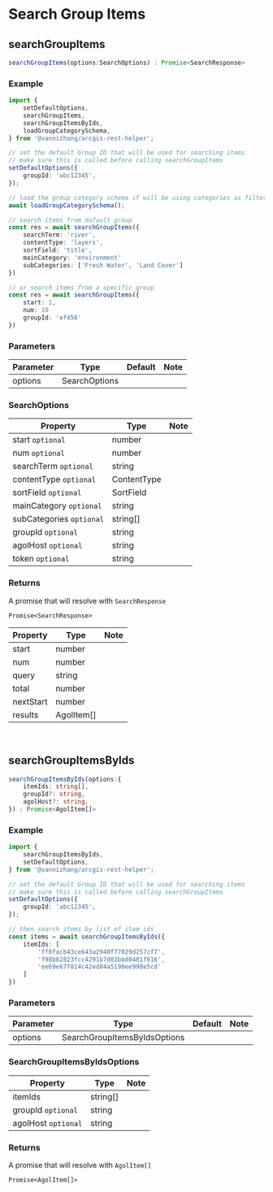 # Search Group Items

## searchGroupItems 

```ts
searchGroupItems(options:SearchOptions) : Promise<SearchResponse>
```

### Example

```ts
import {
    setDefaultOptions,
    searchGroupItems,
    searchGroupItemsByIds,
    loadGroupCategorySchema,
} from '@vannizhang/arcgis-rest-helper';

// set the default Group ID that will be used for searching items
// make sure this is called before calling searchGroupItems
setDefaultOptions({
    groupId: 'abc12345',
});

// load the group category schema if will be using categories as filters
await loadGroupCategorySchema();

// search items from dafault group 
const res = await searchGroupItems({
    searchTerm: 'river',
    contentType: 'layers',
    sortField: 'title',
    mainCategory: 'environment'
    subCategories: ['Fresh Water', 'Land Cover']
})

// or search items from a specific group
const res = await searchGroupItems({
    start: 1,
    num: 10
    groupId: 'ef456'
})
```

### Parameters
| Parameter   | Type        | Default     | Note        |
| ----------- | ----------- | ----------- | ----------- |
| options     | SearchOptions        |         |         |

### SearchOptions

| Property      | Type          | Note        |
| -----------   | -----------   | ----------- |
| start `optional`        | number        |             |
| num `optional`          | number        |             |
| searchTerm `optional`   | string        |             |
| contentType `optional`  | ContentType   |             |
| sortField `optional`    | SortField     |             |
| mainCategory `optional` | string        |             |
| subCategories `optional`| string[]      |             |
| groupId `optional` | string        |             |
| agolHost `optional`| string        |             |
| token `optional`   | string        |             |

### Returns

A promise that will resolve with `SearchResponse` 

```
Promise<SearchResponse>
```
| Property      | Type          | Note        |
| -----------   | -----------   | ----------- |
| start         | number        |             |
| num           | number        |             |
| query           | string        |             |
| total           | number        |             |
| nextStart           | number        |             |
| results           | AgolItem[]        |             |

<br />

## searchGroupItemsByIds 

```ts
searchGroupItemsByIds(options:{
    itemIds: string[],
    groupId?: string,
    agolHost?: string,
}) : Promise<AgolItem[]>
```

### Example

```ts
import {
    searchGroupItemsByIds,
    setDefaultOptions,
} from '@vannizhang/arcgis-rest-helper';

// set the default Group ID that will be used for searching items
// make sure this is called before calling searchGroupItems
setDefaultOptions({
    groupId: 'abc12345',
});

// then search items by list of item ids
const items = await searchGroupItemsByIds({
    itemIds: [
        'ff0facb43ce643a2940f77029d257cf7',
        'f98b82823fcc4291b7d03bbd0401f816',
        'ee69e67f014c42ed84a5190ee990e5cd'
    ]
})
```

### Parameters
| Parameter   | Type        | Default     | Note        |
| ----------- | ----------- | ----------- | ----------- |
| options     | SearchGroupItemsByIdsOptions        |         |         |

### SearchGroupItemsByIdsOptions

| Property      | Type          | Note        |
| -----------   | -----------   | ----------- |
| itemIds | string[]      |             |
| groupId `optional` | string        |             |
| agolHost `optional`| string        |             |

### Returns

A promise that will resolve with `AgolItem[]` 

```
Promise<AgolItem[]>
```


